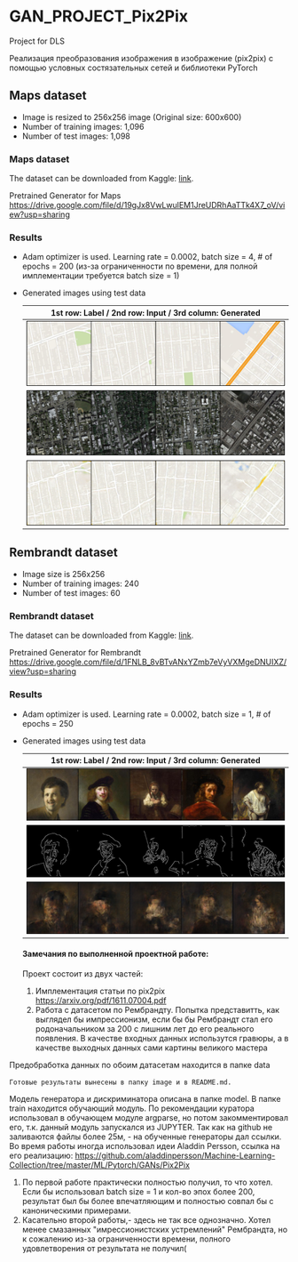 # GAN_PROJECT_Pix2Pix
Project for DLS

Реализация преобразования изображения в изображение (pix2pix) с помощью условных состязательных сетей и библиотеки PyTorch

## Maps dataset
* Image is resized to 256x256 image (Original size: 600x600)
* Number of training images: 1,096
* Number of test images: 1,098
### Maps dataset
The dataset can be downloaded from Kaggle: [link](https://www.kaggle.com/vikramtiwari/pix2pix-dataset).

Pretrained Generator for Maps https://drive.google.com/file/d/19gJx8VwLwulEM1JreUDRhAaTTk4X7_oV/view?usp=sharing
### Results
* Adam optimizer is used. Learning rate = 0.0002, batch size = 4, # of epochs = 200 (из-за ограниченности по времени, для полной имплементации требуется batch size = 1)
* Generated images using test data

    |1st row: Label / 2nd row: Input / 3rd column: Generated|
    |:---:|
    |![](image/maps/label_1.png)|
    |![](image/maps/input_0.png)|
    |![](image/maps/y_gen_199.png)|




## Rembrandt dataset
* Image size is 256x256
* Number of training images: 240
* Number of test images: 60
### Rembrandt dataset
The dataset can be downloaded from Kaggle: [link](https://www.kaggle.com/grafstor/rembrandt-pix2pix-dataset?select=generator_a.h5).

Pretrained Generator for Rembrandt https://drive.google.com/file/d/1FNLB_8vBTvANxYZmb7eVyVXMgeDNUIXZ/view?usp=sharing
### Results
* Adam optimizer is used. Learning rate = 0.0002, batch size = 1, # of epochs = 250
* Generated images using test data

    |1st row: Label / 2nd row: Input / 3rd column: Generated|
    |:---:|
    |![](image/rembrandt/label_10.png)|
    |![](image/rembrandt/input_10.png)|
    |![](image/rembrandt/y_gen_249.png)|
    
    #### Замечания по выполненной проектной работе:
    Проект состоит из двух частей:
   1. Имплементация статьи по pix2pix https://arxiv.org/pdf/1611.07004.pdf
   2. Работа с датасетом по Рембрандту. Попытка представитть, как выглядел бы импрессионизм, если бы бы Рембрандт стал его родоначальником за 200 с лишним лет до его реального появления. В качестве входных данных использутся гравюры, а в качестве выходных данных сами картины великого мастера
   
Предобработка данных по обоим датасетам находится в папке data

    Готовые результаты вынесены в папку image и в README.md.
Модель генератора и дискриминатора описана в папке model.
В папке train находится обучающий модуль.
По рекомендации куратора использовал в обучающем модуле argparse, но потом закомментировал его, т.к. данный модуль запускался из JUPYTER.
Так как на github не заливаются файлы более 25м, - на обученные генераторы дал ссылки.
    Во время работы иногда использовал идеи Aladdin Persson, ссылка на его реализацию: https://github.com/aladdinpersson/Machine-Learning-Collection/tree/master/ML/Pytorch/GANs/Pix2Pix
    
   1. По первой работе практически полностью получил, то что хотел. Если бы использовал batch size = 1 и кол-во эпох более 200, результат был бы более впечатляющим и полностью совпал бы с каноническими примерами.
   2. Касательно второй работы,- здесь не так все однозначно. Хотел менее смазанных "имрессионистских устремлений" Рембрандта, но к сожалению из-за ограниченности времени, полного удовлетворения от результата не получил(

